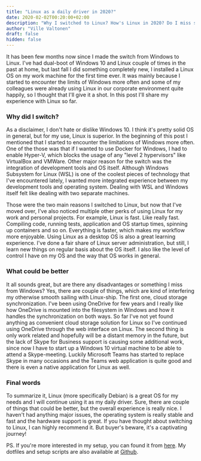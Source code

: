 ```yaml
---
title: "Linux as a daily driver in 2020?"
date: 2020-02-02T00:20:00+02:00
description: "Why I switched to Linux? How's Linux in 2020? Do I miss something from Windows? A short summary of my experiences with Linux as my daily driver."
author: "Ville Valtonen"
draft: false
hidden: false
---
```


It has been few months now since I made the switch from Windows to Linux. I've had dual-boot of Windows 10 and Linux couple of times in the past at home, but last fall I did something completely new, I installed a Linux OS on my work machine for the first time ever. It was mainly because I started to encounter the limits of Windows more often and some of my colleagues were already using Linux in our corporate environment quite happily, so I thought that I'll give it a shot. In this post I'll share my experience with Linux so far.

### Why did I switch?

As a disclaimer, I don't hate or dislike Windows 10. I think it's pretty solid OS in general, but for my use, Linux is superior. In the beginning of this post I mentioned that I started to encounter the limitations of Windows more often. One of the those was that if I wanted to use Docker for Windows, I had to enable Hyper-V, which blocks the usage of any "level 2 hypervisors" like VirtualBox and VMWare. Other major reason for the switch was the integration of development tools and OS itself. Although Windows Subsystem for Linux (WSL) is one of the coolest pieces of technology that I've encountered lately, I wanted more integrated experience between my development tools and operating system. Dealing with WSL and Windows itself felt like dealing with two separate machines.

Those were the two main reasons I switched to Linux, but now that I've moved over, I've also noticed multiple other perks of using Linux for my work and personal projects. For example, Linux is fast. Like really fast. Compiling code, running tests, application and OS startup times, spinning up containers and so on. Everything is faster, which makes my workflow more enjoyable. Using Linux as a desktop OS is also a great learning experience. I've done a fair share of Linux server administration, but still, I learn new things on regular basis about the OS itself. I also like the level of control I have on my OS and the way that OS works in general.

### What could be better

It all sounds great, but are there any disadvantages or something I miss from Windows? Yes, there are couple of things, which are kind of interfering my otherwise smooth sailing with Linux-ship. The first one, cloud storage synchronization. I've been using OneDrive for few years and I really like how OneDrive is mounted into the filesystem in Windows and how it handles the synchronization on both ways. So far I've not yet found anything as convenient cloud storage solution for Linux so I've continued using OneDrive through the web interface on Linux. The second thing is only work related and hopefully will be a distant memory in the future, but the lack of Skype for Business support is causing some additional work, since now I have to start up a Windows 10 virtual machine to be able to attend a Skype-meeting. Luckily Microsoft Teams has started to replace Skype in many occasions and the Teams web application is quite good and there is even a native application for Linux as well.

### Final words

To summarize it, Linux (more specifically Debian) is a great OS for my needs and I will continue using it as my daily driver. Sure, there are couple of things that could be better, but the overall experience is really nice. I haven't had anything major issues, the operating system is really stable and fast and the hardware support is great. If you have thought about switching to Linux, I can highly recommend it. But buyer's beware, it's a captivating journey!

PS. If you're more interested in my setup, you can found it from [here](/posts/setup). My dotfiles and setup scripts are also available at [Github](https://github.com/villevaltonen/dotfiles).
